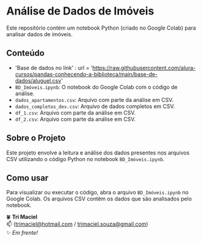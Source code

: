 # Análise de Dados de Imóveis

Este repositório contém um notebook Python (criado no Google Colab) para analisar dados de imóveis.

## Conteúdo

* 'Base de dados no link' : url = 'https://raw.githubusercontent.com/alura-cursos/pandas-conhecendo-a-biblioteca/main/base-de-dados/aluguel.csv'
* `BD_Imóveis.ipynb`: O notebook do Google Colab com o código de análise.
* `dados_apartamentos.csv`: Arquivo com parte da análise em CSV.
* `dados_completos_dev.csv`: Arquivo de dados completos em CSV.
* `df_1.csv`: Arquivo com parte da análise em CSV.
* `df_2.csv`: Arquivo com parte da análise em CSV.

## Sobre o Projeto

Este projeto envolve a leitura e análise dos dados presentes nos arquivos CSV utilizando o código Python no notebook `BD_Imóveis.ipynb`.

## Como usar

Para visualizar ou executar o código, abra o arquivo `BD_Imóveis.ipynb` no Google Colab. Os arquivos CSV contêm os dados que são analisados pelo notebook.

🍀 **Tri Maciel**  
📫 (trimaciel@hotmail.com / trimaciel.souza@gmail.com)  
✨ *Em frente!* 
